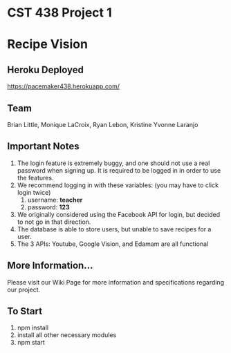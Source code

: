 # CST 438 Project 1
# Recipe Vision

## Heroku Deployed 
https://pacemaker438.herokuapp.com/

## Team
Brian Little, Monique LaCroix, Ryan Lebon, Kristine Yvonne Laranjo

## Important Notes
1. The login feature is extremely buggy, and one should not use a real password when signing up. It is required to be logged in in order to use the features. 
2. We recommend logging in with these variables: (you may have to click login twice)
    1. username: **teacher** 
    2. password: **123**
3. We originally considered using the Facebook API for login, but decided to not go in that direction.
4. The database is able to store users, but unable to save recipes for a user.
5. The 3 APIs: Youtube, Google Vision, and Edamam are all functional

## More Information...
Please visit our Wiki Page for more information and specifications regarding our project.

## To Start
1. npm install
2. install all other necessary modules
3. npm start


